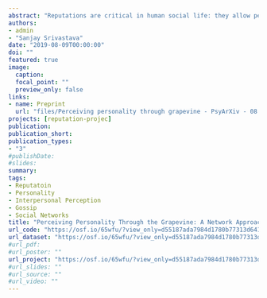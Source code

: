 ```yaml
---
abstract: "Reputations are critical in human social life: they allow people to share and act on information about one another, even when they have never met. Reputations can be conceptualized as information about a target person that is stored in networks of perceivers and transmitted through either direct interaction or hearsay. We present a novel paradigm that integrates the network approach with concepts and methods from interpersonal perception research. We apply that paradigm to study the relative valence, consensus, accuracy, and consequences of personality trait information in hearsay-based reputations. In two preregistered studies (N = 260 and 369), we created naturalistic micronetworks in the lab in which participants interacted and got to know one another, then later described each other to naïve third parties. Across studies, hearsay-based reputations were less positive than direct reputations and self-perceptions. Hearsay reputations demonstrated appreciable consensus (agreement) with direct reputations but only modest accuracy, suggesting that they provide a robust but substantially inaccurate signal. Neither hearsay consensus nor accuracy were moderated by individual differences in extraversion, empathy, or perspective-taking. In Study 2 we experimentally manipulated participants’ impression-formation goals, but this had no detectable impact on hearsay consensus or accuracy. Hearsay reputations were consequential, affecting the extent to which perceivers thought targets would be good leaders or friends. These results provide initial insights into reputation networks and suggest several important future directions for the network approach to reputations. We also present open materials and data analysis software for others to extend the reputations-as-networks approach."
authors:
- admin
- "Sanjay Srivastava"
date: "2019-08-09T00:00:00"
doi: ""
featured: true
image:
  caption: 
  focal_point: ""
  preview_only: false
links:
- name: Preprint
  url: "files/Perceiving personality through grapevine - PsyArXiv - 08.09.2019.pdf"
projects: [reputation-projec]
publication: 
publication_short: 
publication_types:
- "3"
#publishDate:
#slides: 
summary: 
tags:
- Reputatoin
- Personality
- Interpersonal Perception
- Gossip
- Social Networks
title: "Perceiving Personality Through the Grapevine: A Network Approach to Reputations"
url_code: "https://osf.io/65wfu/?view_only=d55187ada7984d1780b77313d641aec7"
url_dataset: "https://osf.io/65wfu/?view_only=d55187ada7984d1780b77313d641aec7"
#url_pdf: 
#url_poster: ""
url_project: "https://osf.io/65wfu/?view_only=d55187ada7984d1780b77313d641aec7"
#url_slides: ""
#url_source: ""
#url_video: ""
---
```

